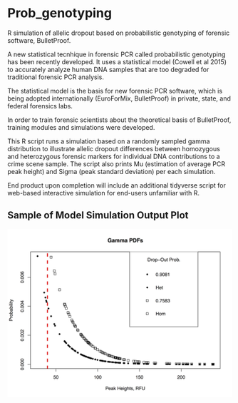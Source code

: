 # Prob_genotyping
R simulation of allelic dropout based on probabilistic genotyping of forensic software, BulletProof.

A new statistical tecnhique in forensic PCR called probabilistic genotyping has been recently developed. It uses a statistical model (Cowell et al 2015) to accurately analyze human DNA samples that are too degraded for traditional forensic PCR analysis.

The statistical model is the basis for new forensic PCR software, which is being adopted internationally (EuroForMix, BulletProof) in private, state, and federal forensics labs.

In order to train forensic scientists about the theoretical basis of BulletProof, training modules and simulations were developed.

This R script runs a simulation based on a randomly sampled gamma distribution to illustrate allelic dropout differences between homozygous and heterozygous forensic markers for individual DNA contributions to a crime scene sample. 
The script also prints Mu (estimation of average PCR peak height) and Sigma (peak standard deviation) per each simulation.

End product upon completion will include an additional tidyverse script for web-based interactive simulation for end-users unfamiliar with R. 

## Sample of Model Simulation Output Plot

<img src="https://github.com/RhysCAllen/Prob_genotyping/blob/master/Rplot03.png" width=700 align=left alt="Allelic Dropout Simulation" title="Sample Plot of Simulation Output showing cumul prob of allelic dropout for heterozygous and homozygous locus">

